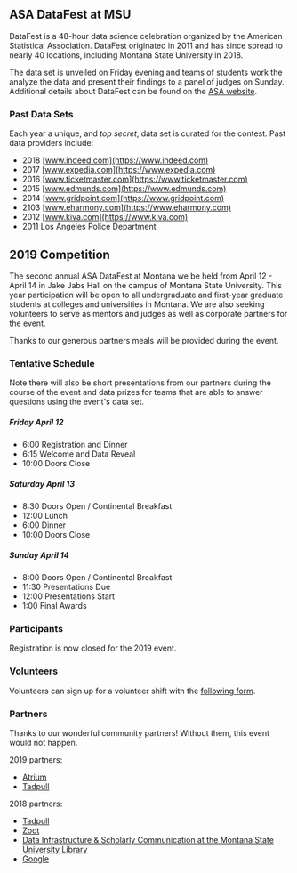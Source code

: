 ## ASA DataFest at MSU

DataFest is a 48-hour data science celebration organized by the American Statistical Association. DataFest originated in 2011 and has since spread to nearly 40 locations, including Montana State University in 2018. 

The data set is unveiled on Friday evening and teams of students work the analyze the data and present their findings to a panel of judges on Sunday. Additional details about DataFest can be found on the [ASA website](https://ww2.amstat.org/education/datafest/).


### Past Data Sets

Each year a unique, and *top secret*, data set is curated for the contest. Past data providers include:

- 2018 [www.indeed.com](https://www.indeed.com)
- 2017 [www.expedia.com](https://www.expedia.com)
- 2016 [www.ticketmaster.com](https://www.ticketmaster.com)
- 2015 [www.edmunds.com](https://www.edmunds.com)
- 2014 [www.gridpoint.com](https://www.gridpoint.com)
- 2103 [www.eharmony.com](https://www.eharmony.com)
- 2012 [www.kiva.com](https://www.kiva.com)
- 2011 Los Angeles Police Department

## 2019 Competition
The second annual ASA DataFest at Montana we be held from April 12 - April 14 in Jake Jabs Hall on the campus of Montana State University. This year participation will be open to all undergraduate and first-year graduate students at colleges and universities in Montana. We are also seeking volunteers to serve as mentors and judges as well as corporate partners for the event.

Thanks to our generous partners meals will be provided during the event.


### Tentative Schedule
Note there will also be short presentations from our partners during the course of the event and data prizes for teams that are able to answer questions using the event's data set.

##### Friday April 12
- 6:00 Registration and Dinner
- 6:15 Welcome and Data Reveal
- 10:00 Doors Close

##### Saturday April 13
- 8:30 Doors Open / Continental Breakfast
- 12:00 Lunch
- 6:00 Dinner
- 10:00 Doors Close

##### Sunday April 14
- 8:00 Doors Open / Continental Breakfast
- 11:30 Presentations Due
- 12:00 Presentations Start
- 1:00 Final Awards


### Participants
Registration is now closed for the 2019 event.

### Volunteers
Volunteers can sign up for a volunteer shift with the [following form](https://docs.google.com/spreadsheets/d/1Ycp4_XSsiaDE9qj07EEQa_atoHnJqGt_HkKOkvbQpnU/edit#gid=0).

### Partners

Thanks to our wonderful community partners! Without them, this event would not happen.

2019 partners:
- [Atrium](https://atrium.ai)
- [Tadpull](https://www.tadpull.com)

2018 partners:
- [Tadpull](https://www.tadpull.com)
- [Zoot](https://zootsolutions.com)
- [Data Infrastructure & Scholarly Communication at the Montana State University Library](https://www.montana.edu/disc/)
- [Google](https://www.google.com)
